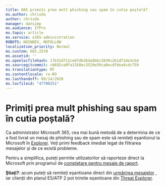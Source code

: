 ```yaml
---
title: 665 primiți prea mult phishing sau spam în cutia poștală?
ms.author: chrisda
author: chrisda
manager: dansimp
ms.audience: ITPro
ms.topic: article
ms.service: o365-administration
ROBOTS: NOINDEX, NOFOLLOW
localization_priority: Normal
ms.custom: 665,2578
ms.assetid: ''
ms.openlocfilehash: 17b31d712ce6fdb36da8bbc2839c2b1df1de3cb4
ms.sourcegitcommit: c6692ce0fa1358ec3529e59ca0ecdfdea4cdc759
ms.translationtype: MT
ms.contentlocale: ro-RO
ms.lasthandoff: 09/14/2020
ms.locfileid: "47700251"
---
```

# <a name="are-you-receiving-too-much-phish-or-spam-in-your-mailbox"></a>Primiți prea mult phishing sau spam în cutia poștală?

Ca administrator Microsoft 365, cea mai bună metodă de a determina de ce a fost livrat un mesaj de phishing sau de spam este să remiteți eșantionul la Microsoft în [Explorer](https://protection.office.com/reportsubmission). Veți primi feedback imediat legat de filtrarea mesajelor și de ce există probleme.

Pentru a simplifica, puteți permite utilizatorilor să raporteze direct la Microsoft prin programul de [completare pentru mesaje de raport](https://appsource.microsoft.com/product/office/WA104381180?src=office&tab=Overview).

**Știați?**: acum puteți să remiteți eșantioane direct din [urmărirea mesajelor](https://protection.office.com/messagetrace) , iar clienții din planul E5/ATP 2 pot trimite eșantioane din [Threat Explorer](https://docs.microsoft.com/microsoft-365/security/office-365-security/threat-explorer).

